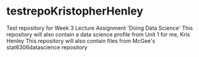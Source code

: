 # testrepoKristopherHenley
Test repository for Week 3 Lecture Assignment 'Doing Data Science'
This repository will also contain a data science profile from Unit 1 for me, Kris Henley
This repository will also contain files from McGee's stat6306datascience repository
